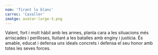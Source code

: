 ```yaml
---
nom: 'Tirant lo blanc'
carrec: 'Cavaller'
imatge: avatar-large-3.png
---
```

Valent, fort i molt hàbil amb les armes, planta cara a les situacions més arriscades i perilloses, lluitant a les batalles amb enginy i justícia. És amable, educat i defensa uns ideals concrets i defensa el seu honor amb totes les seves forces. 

